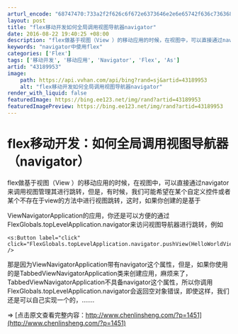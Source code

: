 ```yaml
---
arturl_encode: "68747470:733a2f2f626c6f672e6373646e2e6e65742f636c736368656e:2f61727469636c652f64657461696c732f3433313839393533"
layout: post
title: "flex移动开发如何全局调用视图导航器navigator"
date: 2016-08-22 19:40:25 +08:00
description: "flex做基于视图（View ）的移动应用的时候，在视图中，可以直接通过navigator来调用视图"
keywords: "navigator中使用flex"
categories: ['Flex']
tags: ['移动开发', '移动应用', 'Navigator', 'Flex', 'As']
artid: "43189953"
image:
    path: https://api.vvhan.com/api/bing?rand=sj&artid=43189953
    alt: "flex移动开发如何全局调用视图导航器navigator"
render_with_liquid: false
featuredImage: https://bing.ee123.net/img/rand?artid=43189953
featuredImagePreview: https://bing.ee123.net/img/rand?artid=43189953
---
```


# flex移动开发：如何全局调用视图导航器（navigator）

flex做基于视图（View ）的移动应用的时候，在视图中，可以直接通过navigator来调用视图管理其进行跳转，但是，有时候，我们可能希望在某个自定义控件或者某个不存在于view的方法中进行视图跳转，这时，如果你创建的是基于

ViewNavigatorApplication的应用，你还是可以方便的通过FlexGlobals.topLevelApplication.navigator来访问视图导航器进行跳转，例如

```
<s:Button label="click" click="FlexGlobals.topLevelApplication.navigator.pushView(HelloWorldView);" />
```

那是因为ViewNavigatorApplication带有navigator这个属性，但是，如果你使用的是TabbedViewNavigatorApplication类来创建应用，麻烦来了，TabbedViewNavigatorApplication不具备navigator这个属性，所以你调用FlexGlobals.topLevelApplication.navigator会返回空对象错误，即使这样，我们还是可以自己实现一个的，.......

=>
[点击原文查看完整内容：http://www.chenlinsheng.com/?p=1451](http://www.chenlinsheng.com/?p=1451)